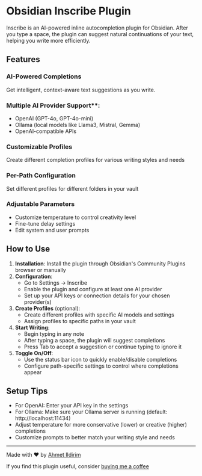 # Obsidian Inscribe Plugin

Inscribe is an AI-powered inline autocompletion plugin for Obsidian. After you type a space, the plugin can suggest natural continuations of your text, helping you write more efficiently.

## Features

### AI-Powered Completions 
Get intelligent, context-aware text suggestions as you write.

### Multiple AI Provider Support**:
  - OpenAI (GPT-4o, GPT-4o-mini)
  - Ollama (local models like Llama3, Mistral, Gemma)
  - OpenAI-compatible APIs

### Customizable Profiles 
Create different completion profiles for various writing styles and needs

### Per-Path Configuration
Set different profiles for different folders in your vault

### Adjustable Parameters
  - Customize temperature to control creativity level
  - Fine-tune delay settings
  - Edit system and user prompts

## How to Use

1. **Installation**: Install the plugin through Obsidian's Community Plugins browser or manually
2. **Configuration**:
   - Go to Settings → Inscribe
   - Enable the plugin and configure at least one AI provider
   - Set up your API keys or connection details for your chosen provider(s)
3. **Create Profiles** (optional):
   - Create different profiles with specific AI models and settings
   - Assign profiles to specific paths in your vault
4. **Start Writing**:
   - Begin typing in any note
   - After typing a space, the plugin will suggest completions
   - Press Tab to accept a suggestion or continue typing to ignore it
5. **Toggle On/Off**:
   - Use the status bar icon to quickly enable/disable completions
   - Configure path-specific settings to control where completions appear

## Setup Tips

- For OpenAI: Enter your API key in the settings
- For Ollama: Make sure your Ollama server is running (default: http://localhost:11434)
- Adjust temperature for more conservative (lower) or creative (higher) completions
- Customize prompts to better match your writing style and needs

---

Made with ❤️ by [Ahmet Ildirim](https://github.com/ahmetildirim)

If you find this plugin useful, consider [buying me a coffee](https://buymeacoffee.com/ahmetildirim)

